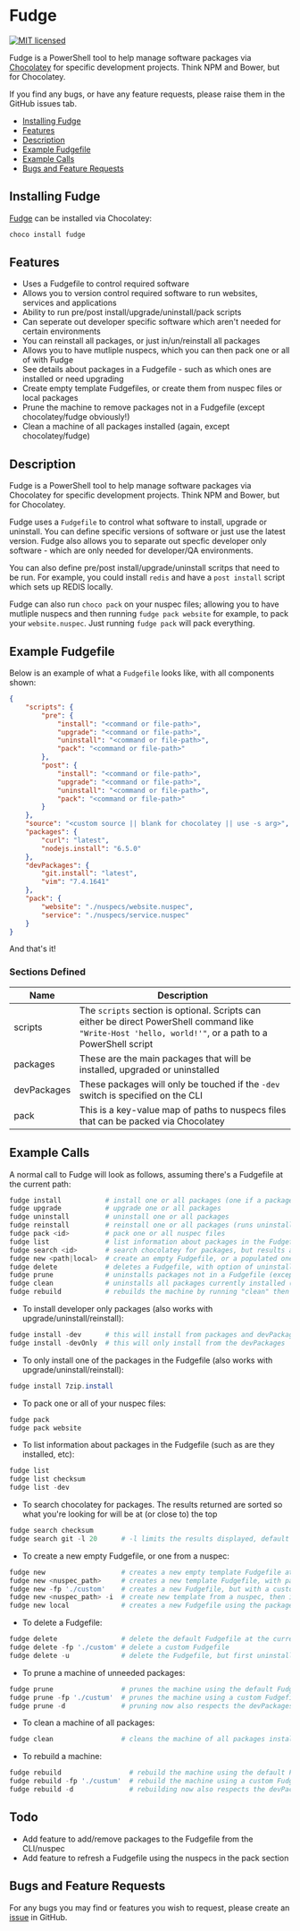 # Fudge

[![MIT licensed](https://img.shields.io/badge/license-MIT-blue.svg)](https://raw.githubusercontent.com/Badgerati/Fudge/master/LICENSE.txt)

Fudge is a PowerShell tool to help manage software packages via [Chocolatey](https://chocolatey.org) for specific development projects. Think NPM and Bower, but for Chocolatey.

If you find any bugs, or have any feature requests, please raise them in the GitHub issues tab.

* [Installing Fudge](#installing-fudge)
* [Features](#features)
* [Description](#description)
* [Example Fudgefile](#example-fudgefile)
* [Example Calls](#example-calls)
* [Bugs and Feature Requests](#bugs-and-feature-requests)

## Installing Fudge

[Fudge](https://chocolatey.org/packages/fudge) can be installed via Chocolatey:

```powershell
choco install fudge
```

## Features

* Uses a Fudgefile to control required software
* Allows you to version control required software to run websites, services and applications
* Ability to run pre/post install/upgrade/uninstall/pack scripts
* Can seperate out developer specific software which aren't needed for certain environments
* You can reinstall all packages, or just in/un/reinstall all packages
* Allows you to have mutliple nuspecs, which you can then pack one or all of with Fudge
* See details about packages in a Fudgefile - such as which ones are installed or need upgrading
* Create empty template Fudgefiles, or create them from nuspec files or local packages
* Prune the machine to remove packages not in a Fudgefile (except chocolatey/fudge obviously!)
* Clean a machine of all packages installed (again, except chocolatey/fudge)

## Description

Fudge is a PowerShell tool to help manage software packages via Chocolatey for specific development projects. Think NPM and Bower, but for Chocolatey.

Fudge uses a `Fudgefile` to control what software to install, upgrade or uninstall. You can define specific versions of software or just use the latest version.
Fudge also allows you to separate out specfic developer only software - which are only needed for developer/QA environments.

You can also define pre/post install/upgrade/uninstall scritps that need to be run. For example, you could install `redis` and have a `post install` script which sets up REDIS locally.

Fudge can also run `choco pack` on your nuspec files; allowing you to have mutliple nuspecs and then running `fudge pack website` for example, to pack your `website.nuspec`.
Just running `fudge pack` will pack everything.

## Example Fudgefile

Below is an example of what a `Fudgefile` looks like, with all components shown:

```json
{
    "scripts": {
        "pre": {
            "install": "<command or file-path>",
            "upgrade": "<command or file-path>",
            "uninstall": "<command or file-path>",
            "pack": "<command or file-path>"
        },
        "post": {
            "install": "<command or file-path>",
            "upgrade": "<command or file-path>",
            "uninstall": "<command or file-path>",
            "pack": "<command or file-path>"
        }
    },
    "source": "<custom source || blank for chocolatey || use -s arg>",
    "packages": {
        "curl": "latest",
        "nodejs.install": "6.5.0"
    },
    "devPackages": {
        "git.install": "latest",
        "vim": "7.4.1641"
    },
    "pack": {
        "website": "./nuspecs/website.nuspec",
        "service": "./nuspecs/service.nuspec"
    }
}
```

And that's it!

### Sections Defined

| Name | Description |
| ---- | ----------- |
| scripts | The `scripts` section is optional. Scripts can either be direct PowerShell command like `"Write-Host 'hello, world!'"`, or a path to a PowerShell script |
| packages | These are the main packages that will be installed, upgraded or uninstalled |
| devPackages | These packages will only be touched if the `-dev` switch is specified on the CLI |
| pack | This is a key-value map of paths to nuspecs files that can be packed via Chocolatey |

## Example Calls

A normal call to Fudge will look as follows, assuming there's a Fudgefile at the current path:

```powershell
fudge install           # install one or all packages (one if a package_id is passed)
fudge upgrade           # upgrade one or all packages
fudge uninstall         # uninstall one or all packages
fudge reinstall         # reinstall one or all packages (runs uninstall then install)
fudge pack <id>         # pack one or all nuspec files
fudge list              # list information about packages in the Fudgefile
fudge search <id>       # search chocolatey for packages, but results are sorted
fudge new <path|local>  # create an empty Fudgefile, or a populated one from a nuspec/local
fudge delete            # deletes a Fudgefile, with option of uninstalling packages first
fudge prune             # uninstalls packages not in a Fudgefile (except choco/fudge)
fudge clean             # uninstalls all packages currently installed (except choco/fudge)
fudge rebuild           # rebuilds the machine by running "clean" then "install"
```

* To install developer only packages (also works with upgrade/uninstall/reinstall):

```powershell
fudge install -dev      # this will install from packages and devPackages
fudge install -devOnly  # this will only install from the devPackages
```

* To only install one of the packages in the Fudgefile (also works with upgrade/uninstall/reinstall):

```powershell
fudge install 7zip.install
```

* To pack one or all of your nuspec files:

```powershell
fudge pack
fudge pack website
```

* To list information about packages in the Fudgefile (such as are they installed, etc):

```powershell
fudge list
fudge list checksum
fudge list -dev
```

* To search chocolatey for packages. The results returned are sorted so what you're looking for will be at (or close to) the top

```powershell
fudge search checksum
fudge search git -l 20      # -l limits the results displayed, default is 10 (0 is everything)
```

* To create a new empty Fudgefile, or one from a nuspec:

```powershell
fudge new                   # creates a new empty template Fudgefile at the current path
fudge new <nuspec_path>     # creates a new template Fudgefile, with packages/pack populated
fudge new -fp './custom'    # creates a new Fudgefile, but with a custom name
fudge new <nuspec_path> -i  # create new template from a nuspec, then installs the packages
fudge new local             # creates a new Fudgefile using the packages currently installed
```

* To delete a Fudgefile:

```powershell
fudge delete                # delete the default Fudgefile at the current path
fudge delete -fp './custom' # delete a custom Fudgefile
fudge delete -u             # delete the Fudgefile, but first uninstall the packages
```

* To prune a machine of unneeded packages:

```powershell
fudge prune                 # prunes the machine using the default Fudgefile
fudge prune -fp './custum'  # prunes the machine using a custom Fudgefile
fudge prune -d              # pruning now also respects the devPackages
```

* To clean a machine of all packages:

```powershell
fudge clean                 # cleans the machine of all packages installed
```

* To rebuild a machine:

```powershell
fudge rebuild                 # rebuild the machine using the default Fudgefile
fudge rebuild -fp './custum'  # rebuild the machine using a custom Fudgefile
fudge rebuild -d              # rebuilding now also respects the devPackages
```

## Todo

* Add feature to add/remove packages to the Fudgefile from the CLI/nuspec
* Add feature to refresh a Fudgefile using the nuspecs in the pack section

## Bugs and Feature Requests

For any bugs you may find or features you wish to request, please create an [issue](https://github.com/Badgerati/Fudge/issues "Issues") in GitHub.